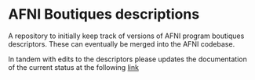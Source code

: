 # AFNI Boutiques descriptions

A repository to initially keep track of versions of AFNI program boutiques descriptors. These can eventually be merged into the AFNI codebase.

In tandem with edits to the descriptors please updates the documentation of the current status at the following [link](https://docs.google.com/spreadsheets/d/1k1JxgdaWLQecnrGQRvsr6ti9j42nVkf6rxILrGBUHsc/edit?usp=sharing)